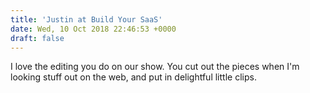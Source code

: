 ```yaml
---
title: 'Justin at Build Your SaaS'
date: Wed, 10 Oct 2018 22:46:53 +0000
draft: false
---
```


I love the editing you do on our show. You cut out the pieces when I'm looking stuff out on the web, and put in delightful little clips.